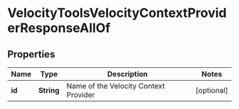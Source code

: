 

# VelocityToolsVelocityContextProviderResponseAllOf


## Properties

| Name | Type | Description | Notes |
|------------ | ------------- | ------------- | -------------|
|**id** | **String** | Name of the Velocity Context Provider |  [optional] |




